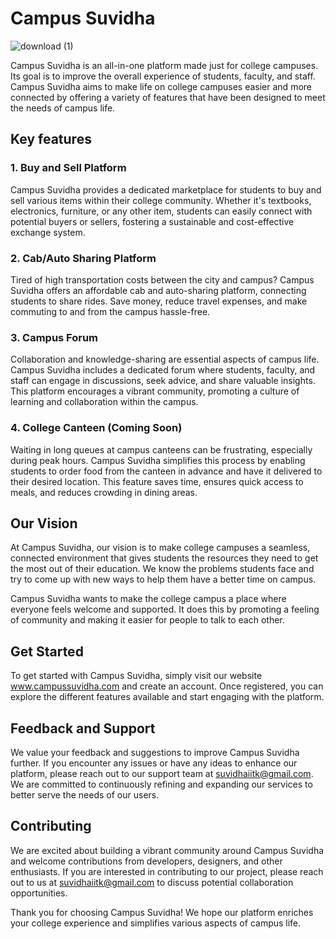 # Campus Suvidha

![download (1)](https://github.com/raj-71/Campus-Suvidha/assets/40698372/c4662cae-637e-4edf-9bc0-d397bd8487ce)

Campus Suvidha is an all-in-one platform made just for college campuses. Its goal is to improve the overall experience of students, faculty, and staff. Campus Suvidha aims to make life on college campuses easier and more connected by offering a variety of features that have been designed to meet the needs of campus life.

## Key features

### 1. Buy and Sell Platform

Campus Suvidha provides a dedicated marketplace for students to buy and sell various items within their college community. Whether it's textbooks, electronics, furniture, or any other item, students can easily connect with potential buyers or sellers, fostering a sustainable and cost-effective exchange system.


### 2. Cab/Auto Sharing Platform

Tired of high transportation costs between the city and campus? Campus Suvidha offers an affordable cab and auto-sharing platform, connecting students to share rides. Save money, reduce travel expenses, and make commuting to and from the campus hassle-free.


### 3. Campus Forum

Collaboration and knowledge-sharing are essential aspects of campus life. Campus Suvidha includes a dedicated forum where students, faculty, and staff can engage in discussions, seek advice, and share valuable insights. This platform encourages a vibrant community, promoting a culture of learning and collaboration within the campus.


### 4. College Canteen (Coming Soon)

Waiting in long queues at campus canteens can be frustrating, especially during peak hours. Campus Suvidha simplifies this process by enabling students to order food from the canteen in advance and have it delivered to their desired location. This feature saves time, ensures quick access to meals, and reduces crowding in dining areas.


## Our Vision

At Campus Suvidha, our vision is to make college campuses a seamless, connected environment that gives students the resources they need to get the most out of their education. We know the problems students face and try to come up with new ways to help them have a better time on campus.

Campus Suvidha wants to make the college campus a place where everyone feels welcome and supported. It does this by promoting a feeling of community and making it easier for people to talk to each other.

## Get Started

To get started with Campus Suvidha, simply visit our website www.campussuvidha.com and create an account. Once registered, you can explore the different features available and start engaging with the platform.

## Feedback and Support

We value your feedback and suggestions to improve Campus Suvidha further. If you encounter any issues or have any ideas to enhance our platform, please reach out to our support team at suvidhaiitk@gmail.com. We are committed to continuously refining and expanding our services to better serve the needs of our users.

## Contributing

We are excited about building a vibrant community around Campus Suvidha and welcome contributions from developers, designers, and other enthusiasts. If you are interested in contributing to our project, please reach out to us at suvidhaiitk@gmail.com to discuss potential collaboration opportunities.

Thank you for choosing Campus Suvidha! We hope our platform enriches your college experience and simplifies various aspects of campus life.
